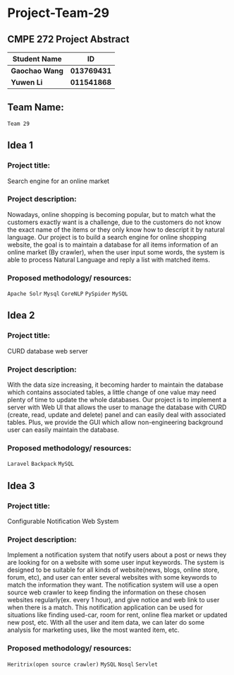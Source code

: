 # Project-Team-29
## CMPE 272 Project Abstract
 
|Student Name|ID|
|---|---
|**Gaochao Wang**|**013769431**
|**Yuwen Li**|**011541868**

   
## Team Name:  
    Team 29  

  
## Idea 1
### Project title:   
Search engine for an online market
   
### Project description:  
Nowadays, online shopping is becoming popular, but to match what the customers exactly want is a challenge, due to the customers do not know the exact name of the items or they only know how to descript it by natural language. 
Our project is to build a search engine for online shopping website, the goal is to maintain a database for all items information of  an online market (By crawler),  when the user input some words, the system is able to process Natural Language and reply a list with matched items.

   
### Proposed methodology/ resources:  
`Apache Solr` `Mysql` `CoreNLP` `PySpider` `MySQL`
  
  
## Idea 2
### Project title:   
CURD database web server
 
### Project description:  
With the data size increasing, it becoming harder to maintain the database which contains associated tables, a little change of one value may need plenty of time to update the whole databases. Our project is to implement a server with Web UI that allows the user to manage the database with CURD (create, read, update and delete) panel and can easily deal with associated tables. Plus, we provide the GUI which allow non-engineering background user can easily maintain the database.  
 
### Proposed methodology/ resources:  
`Laravel`  `Backpack` `MySQL`

## Idea 3
### Project title:
Configurable Notification Web System

### Project description:
Implement a notification system that notify users about a post or news they are looking for on a website with some user input keywords. The system is designed to be suitable for all kinds of website(news, blogs, online store, forum, etc), and user can enter several websites with some keywords to match the information they want. The notification system will use a open source web crawler to keep finding the information on these chosen websites regularly(ex. every 1 hour), and give notice and web link to user when there is a match.
This notification application can be used for situations like finding used-car, room for rent,  online flea market or updated new post, etc. With all the user and item data, we can later do some analysis for marketing uses,  like the most wanted item, etc. 


### Proposed methodology/ resources: 
`Heritrix(open source crawler)` `MySQL` `Nosql` `Servlet`
